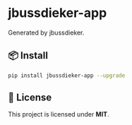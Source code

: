 # jbussdieker-app

Generated by jbussdieker.

## 📦 Install

```bash
pip install jbussdieker-app --upgrade
```

## 📝 License

This project is licensed under **MIT**.
